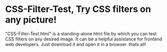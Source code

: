 # CSS-Filter-Test, Try CSS filters on any picture!
"CSS-Filter-Test.html" is a standing-alone html file by which you can test CSS filters on any desired image. It can be a helpful assistance for frontend web developers.
Just download it and open it in a browser. thats all!
